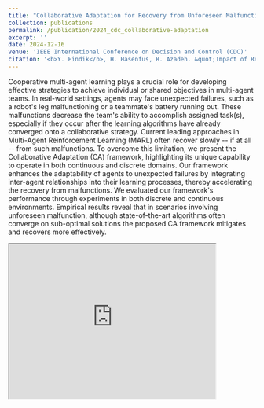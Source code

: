 ```yaml
---
title: "Collaborative Adaptation for Recovery from Unforeseen Malfunctions in Discrete and Continuous MARL Domains"
collection: publications
permalink: /publication/2024_cdc_collaborative-adaptation
excerpt: ''
date: 2024-12-16
venue: 'IEEE International Conference on Decision and Control (CDC)'
citation: '<b>Y. Findik</b>, H. Hasenfus, R. Azadeh. &quot;Impact of Relational Networks in Multi-Agent Learning: A Value-Based Factorization View.&quot; <i>In proceeding 63rd IEEE Conference on Decision and Control (CDC), Milan, Italy, pp. xx-xx, Dec. 16-19, 2024</i>.'
---
```


Cooperative multi-agent learning plays a crucial role for developing effective strategies to achieve individual or shared objectives in multi-agent teams. In real-world settings, agents may face unexpected failures, such as a robot's leg malfunctioning or a teammate's battery running out. These malfunctions decrease the team's ability to accomplish assigned task(s), especially if they occur after the learning algorithms have already converged onto a collaborative strategy. Current leading approaches in Multi-Agent Reinforcement Learning (MARL) often recover slowly -- if at all -- from such malfunctions. To overcome this limitation, we present the Collaborative Adaptation (CA) framework, highlighting its unique capability to operate in both continuous and discrete domains. Our framework enhances the adaptability of agents to unexpected failures by integrating inter-agent relationships into their learning processes, thereby accelerating the recovery from malfunctions. We evaluated our framework's performance through experiments in both discrete and continuous environments. Empirical results reveal that in scenarios involving unforeseen malfunction, although state-of-the-art algorithms often converge on sub-optimal solutions the proposed CA framework mitigates and recovers more effectively.

<iframe width="420" height="315"
src="https://www.youtube.com/embed/-0Qd5jyRGIY">
</iframe>

